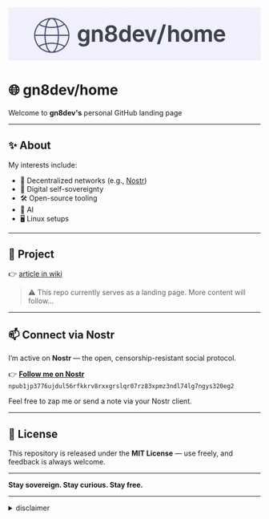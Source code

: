 <img src="picture/banner.jpeg" /> <br />

# 🌐 gn8dev/home

Welcome to **gn8dev's** personal GitHub landing page

---

## ✨ About

My interests include:

- 📡 Decentralized networks (e.g., [Nostr](https://nostr.com))
- 🔐 Digital self-sovereignty
- 🛠️ Open-source tooling
- 🧠 AI
- 🖥️ Linux setups

---

## 📌 Project
👉 [article in wiki](https://github.com/gn8.dev/home/wiki) 

> ⚠️ This repo currently serves as a landing page. More content will follow…

---

## 📫 Connect via Nostr

I’m active on **Nostr** — the open, censorship-resistant social protocol.

👉 **[Follow me on Nostr](https://primal.net/p/npub1jp3776ujdul56rfkkrv8rxxgrslqr07rz83xpmz3ndl74lg7ngys320eg2)**  
`npub1jp3776ujdul56rfkkrv8rxxgrslqr07rz83xpmz3ndl74lg7ngys320eg2`

Feel free to zap me or send a note via your Nostr client.

---

## 📃 License

This repository is released under the **MIT License** — use freely, and feedback is always welcome.

---

**Stay sovereign. Stay curious. Stay free.**

---

<details>
<summary>disclaimer</summary>
This content was created by the author based on independent research and reflects the author's current understanding at the time of writing.
While every effort has been made to ensure the information is accurate and up-to-date, no guarantee is given regarding its correctness, completeness, or applicability to specific situations.
This material is intended for informational purposes only and should not be considered as professional advice. Users are encouraged to verify critical information through additional sources before relying on it for decision-making. Neither the author nor the organization assumes any liability for errors, omissions, or potential consequences arising from the use of this content.
</details>



